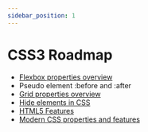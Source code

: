 ```yaml
---
sidebar_position: 1
---
```


CSS3 Roadmap
=============

- [Flexbox properties overview](./Flexbox-properties-overview)
- Pseudo element :before and :after
- [Grid properties overview](./Grid-properties-overview)
- [Hide elements in CSS](./Hide-elements-in-CSS)
- [HTML5 Features](./HTML5%20Features)
- [Modern CSS properties and features](./Hide-elements-in-CSS)
